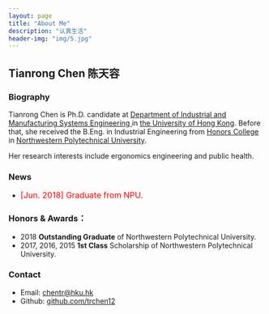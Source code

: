 ```yaml
---
layout: page
title: "About Me"
description: "认真生活"
header-img: "img/5.jpg"
---
```

## Tianrong Chen 陈天容

### Biography
Tianrong Chen is Ph.D. candidate at [<U> Department of Industrial and Manufacturing Systems Engineering </U>](https://www.imse.hku.hk/) in [the University of Hong Kong](https://www.hku.hk/). Before that, she received the B.Eng. in Industrial Engineering from [<U> Honors College </U>](http://honors.nwpu.edu.cn/) in [Northwestern Polytechnical University](http://www.nwpu.edu.cn/). 

Her research interests include ergonomics engineering and public health.

### News
- <font color="red" size="3"> [Jun. 2018] Graduate from NPU.</font>



### Honors & Awards：
-  2018 **Outstanding Graduate** of Northwestern Polytechnical University.
-  2017, 2016, 2015 **1st Class** Scholarship of Northwestern Polytechnical University.

### Contact

- Email: [chentr@hku.hk](mailto:chentr@hku.hk)  
- Github: [github.com/trchen12](https://github.com/trchen12/)
